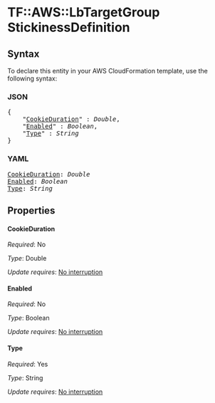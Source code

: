 # TF::AWS::LbTargetGroup StickinessDefinition

## Syntax

To declare this entity in your AWS CloudFormation template, use the following syntax:

### JSON

<pre>
{
    "<a href="#cookieduration" title="CookieDuration">CookieDuration</a>" : <i>Double</i>,
    "<a href="#enabled" title="Enabled">Enabled</a>" : <i>Boolean</i>,
    "<a href="#type" title="Type">Type</a>" : <i>String</i>
}
</pre>

### YAML

<pre>
<a href="#cookieduration" title="CookieDuration">CookieDuration</a>: <i>Double</i>
<a href="#enabled" title="Enabled">Enabled</a>: <i>Boolean</i>
<a href="#type" title="Type">Type</a>: <i>String</i>
</pre>

## Properties

#### CookieDuration

_Required_: No

_Type_: Double

_Update requires_: [No interruption](https://docs.aws.amazon.com/AWSCloudFormation/latest/UserGuide/using-cfn-updating-stacks-update-behaviors.html#update-no-interrupt)

#### Enabled

_Required_: No

_Type_: Boolean

_Update requires_: [No interruption](https://docs.aws.amazon.com/AWSCloudFormation/latest/UserGuide/using-cfn-updating-stacks-update-behaviors.html#update-no-interrupt)

#### Type

_Required_: Yes

_Type_: String

_Update requires_: [No interruption](https://docs.aws.amazon.com/AWSCloudFormation/latest/UserGuide/using-cfn-updating-stacks-update-behaviors.html#update-no-interrupt)

